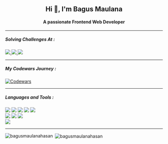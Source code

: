 <h2 align="center">Hi 👋, I'm Bagus Maulana</h2>
<h4 align="center">A passionate Frontend Web Developer</h4>

<!-- <h5 align="left">Connect with me:</h5> -->

---
<h5 align="left">Solving Challenges At :</h5>

<a href="https://www.codewars.com/users/bee_m">
  <img src="https://img.shields.io/badge/Codewars-B1361E?style=for-the-badge&logo=Codewars&logoColor=white" />
</a>
<a href="https://www.hackerrank.com/profile/bagusmaulana0320">
  <img src="https://img.shields.io/badge/-Hackerrank-2EC866?style=for-the-badge&logo=HackerRank&logoColor=white"/>
</a>
<img src="https://img.shields.io/badge/-LeetCode-FFA116?style=for-the-badge&logo=LeetCode&logoColor=black"/>


---
<h5>My Codewars Journey :</h5>

[![Codewars](https://www.codewars.com/users/bee_m/badges/small)](https://www.codewars.com/users/bee_m)

---
<h5 align="left">Languages and Tools :</h5>
<img src="https://img.shields.io/badge/HTML5-E34F26?style=for-the-badge&logo=html5&logoColor=white" />
<img src="https://img.shields.io/badge/CSS3-1572B6?style=for-the-badge&logo=css3&logoColor=white" />
<img src="https://img.shields.io/badge/JavaScript-323330?style=for-the-badge&logo=javascript&logoColor=F7DF1E" />
<img src="https://img.shields.io/badge/Tailwind_CSS-38B2AC?style=for-the-badge&logo=tailwind-css&logoColor=white" />
<img src="https://img.shields.io/badge/React-323330?style=for-the-badge&logo=react&logoColor=61DAF" />
<br>
<img src="https://img.shields.io/badge/Node%20js-339933?style=for-the-badge&logo=nodedotjs&logoColor=white" />
<img src="https://img.shields.io/badge/Express%20js-323330?style=for-the-badge&logo=express&logoColor=white" />
<img src="https://img.shields.io/badge/MySQL-005C84?style=for-the-badge&logo=mysql&logoColor=white" />
<br>
<img src="https://img.shields.io/badge/GIT-E44C30?style=for-the-badge&logo=git&logoColor=white" />

<!-- nextjs -->
<!-- <img src="https://img.shields.io/badge/next%20js-000000?style=for-the-badge&logo=nextdotjs&logoColor=white" /> -->
---
<p><img align="left" src="https://github-readme-stats.vercel.app/api/top-langs?username=bagusmaulanahasan&show_icons=true&locale=en&layout=compact" alt="bagusmaulanahasan" /></p>

<p>&nbsp;<img align="center" src="https://github-readme-stats.vercel.app/api?username=bagusmaulanahasan&show_icons=true&locale=en" alt="bagusmaulanahasan" /></p>

